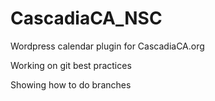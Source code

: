 # CascadiaCA_NSC
Wordpress calendar plugin for CascadiaCA.org

Working on git best practices

Showing how to do branches
